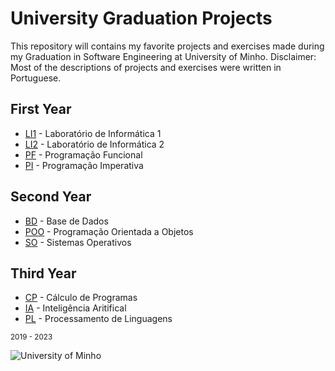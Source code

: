 # University Graduation Projects

This repository will contains my favorite projects and exercises made during my Graduation in Software Engineering at University of Minho. Disclaimer: Most of the descriptions of projects and exercises were written in Portuguese.

## First Year

+ [LI1](https://github.com/VitorLelis/uminho-lei/tree/main/year_1/li1) - Laboratório de Informática 1
+ [LI2](https://github.com/VitorLelis/uminho-lei/tree/main/year_1/li2) - Laboratório de Informática 2
+ [PF](https://github.com/VitorLelis/uminho-lei/tree/main/year_1/pf) - Programação Funcional
+ [PI](https://github.com/VitorLelis/uminho-lei/tree/main/year_1/pi) - Programação Imperativa

## Second Year

+ [BD](https://github.com/VitorLelis/uminho-lei/tree/main/year_2/bd) - Base de Dados
+ [POO](https://github.com/VitorLelis/uminho-lei/tree/main/year_2/poo) - Programação Orientada a Objetos
+ [SO](https://github.com/VitorLelis/uminho-lei/tree/main/year_2/so) - Sistemas Operativos

## Third Year

+ [CP](https://github.com/VitorLelis/uminho-lei/tree/main/year_3/cp) - Cálculo de Programas
+ [IA](https://github.com/VitorLelis/uminho-lei/tree/main/year_3/ia) - Inteligência Aritifical
+ [PL](https://github.com/VitorLelis/uminho-lei/tree/main/year_3/pl) - Processamento de Linguagens

<sub>2019 - 2023</sub>

<img src="https://www.eng.uminho.pt/SiteAssets/Logo.PNG" alt="University of Minho">
